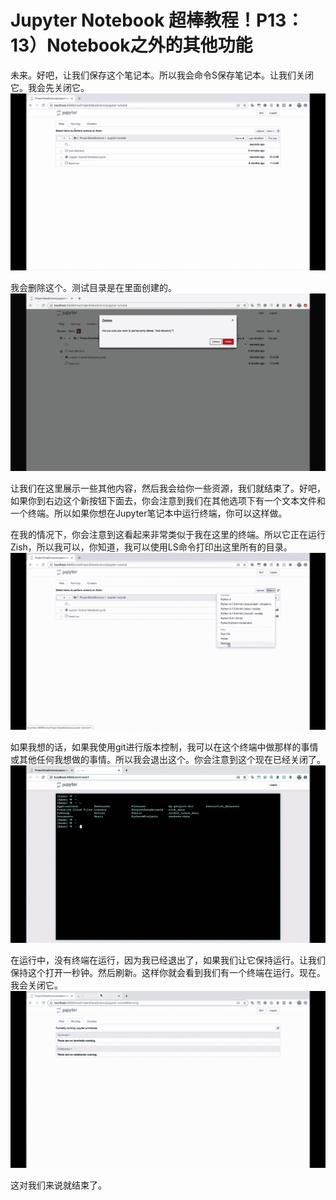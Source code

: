 # Jupyter Notebook 超棒教程！P13：13）Notebook之外的其他功能 

未来。好吧，让我们保存这个笔记本。所以我会命令S保存笔记本。让我们关闭它。我会先关闭它。![](img/d72178757d53895fcc91159e5e553095_1.png)

我会删除这个。测试目录是在里面创建的。![](img/d72178757d53895fcc91159e5e553095_3.png)

让我们在这里展示一些其他内容，然后我会给你一些资源，我们就结束了。好吧，如果你到右边这个新按钮下面去，你会注意到我们在其他选项下有一个文本文件和一个终端。所以如果你想在Jupyter笔记本中运行终端，你可以这样做。

在我的情况下，你会注意到这看起来非常类似于我在这里的终端。所以它正在运行Zish，所以我可以，你知道，我可以使用LS命令打印出这里所有的目录。![](img/d72178757d53895fcc91159e5e553095_5.png)

如果我想的话，如果我使用git进行版本控制，我可以在这个终端中做那样的事情或其他任何我想做的事情。所以我会退出这个。你会注意到这个现在已经关闭了。![](img/d72178757d53895fcc91159e5e553095_7.png)

在运行中，没有终端在运行，因为我已经退出了，如果我们让它保持运行。让我们保持这个打开一秒钟。然后刷新。这样你就会看到我们有一个终端在运行。现在。我会关闭它。![](img/d72178757d53895fcc91159e5e553095_9.png)

这对我们来说就结束了。
